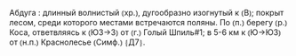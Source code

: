 ---
---

Абдуга
: длинный волнистый ⦅хр.⦆, дугообразно изогнутый к ⦅В⦆; покрыт лесом, среди которого местами встречаются поляны. По ⦅п.⦆ берегу ⦅р.⦆ Коса, ответвляясь к ⦅ЮЗ→З⦆ от ⦅г.⦆ Голый Шпиль#1; в 5-6 км к ⦅Ю→ЮЗ⦆ от ⦅н.п.⦆ Краснолесье ⦅Симф.⦆ ⦃Д7⦄.
